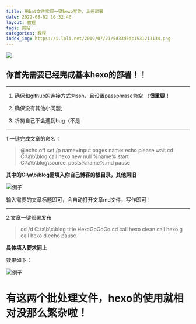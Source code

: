 ```yaml
---
title: 用bat文件实现一键hexo写作，上传部署
date: 2022-08-02 16:32:46
layout: 教程
tags: 网站
categories: 教程
index_img: https://i.loli.net/2019/07/21/5d33d5dc1531213134.png
---
```


![](https://pic.imgdb.cn/item/62ee845716f2c2beb1a54b31.png)

## 你首先需要已经完成基本hexo的部署！！

<!--more-->

---

1. 确保和github的连接方式为ssh，且设置passphrase为空  （**很重要！**

2. 确保没有其他小问题;

3. 祈祷自己不会遇到bug（不是

---

1.一键完成文章的命名：

> @echo off
> set /p name=input pages name:
> echo please wait
> cd C:\a\\b\blog
> call hexo new null %name%
> start C:\a\\b\blog\source\_posts\%name%.md
> pause

**其中的C:\a\b\blog需填入你自己博客的根目录，其他照旧**

![例子](https://s2.loli.net/2022/08/02/zsRQuxrcDhTiwSp.png)

输入需要的文章标题即可，会自动打开文章md文件，写作即可！

---

2.文章一键部署发布

> cd /d  C:\a\b\c\blog 
> title HexoGoGoGo
> cd 
> call hexo clean
> call hexo g
> call hexo d
> echo
> pause

**具体填入要求同上**

效果如下：

![例子](https://s2.loli.net/2022/08/02/ZIObvKweG8XyJAR.png)

# 有这两个批处理文件，hexo的使用就相对没那么繁杂啦！
